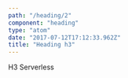 ```yaml
---
path: "/heading/2"
component: "heading"
type: "atom"
date: "2017-07-12T17:12:33.962Z"
title: "Heading h3"
---
```

<Box>
  <Heading.h3>
    H3 Serverless
  </Heading.h3>
</Box>